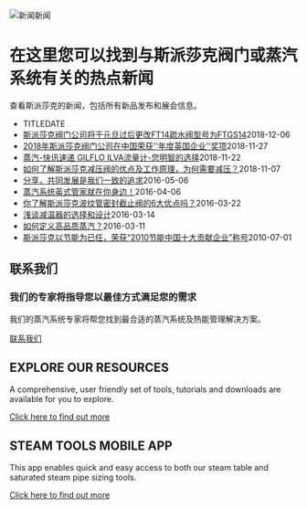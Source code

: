 
![新闻](/d/file/p/2015-04-20/fa7e21ea26498c60f21be966388fba47.jpg)新闻

# 在这里您可以找到与斯派莎克阀门或蒸汽系统有关的热点新闻

查看斯派莎克的新闻，包括所有新品发布和展会信息。

-   TITLEDATE
-   [斯派莎克阀门公司将于元旦过后更改FT14疏水阀型号为FTGS14](/News/23.html "斯派莎克阀门公司将于元旦过后更改FT14疏水阀型号为FTGS14")2018-12-06
-   [2018年斯派莎克阀门公司在中国荣获''年度英国企业''奖项](/News/22.html "2018年斯派莎克阀门公司在中国荣获''年度英国企业''奖项")2018-11-27
-   [蒸汽-快讯速递 GILFLO ILVA流量计-您明智的选择](/News/21.html "蒸汽-快讯速递 GILFLO ILVA流量计-您明智的选择")2018-11-22
-   [如何了解斯派莎克减压阀的优点及工作原理，为何需要减压？](/News/20.html "如何了解斯派莎克减压阀的优点及工作原理，为何需要减压？")2018-11-07
-   [分享，共同发展是我们一致的追求](/News/19.html "分享，共同发展是我们一致的追求")2016-05-06
-   [蒸汽系统英式管家就在你身边！](/News/18.html "蒸汽系统英式管家就在你身边！")2016-04-06
-   [你了解斯派莎克波纹管密封截止阀的6大优点吗？](/News/17.html "你了解斯派莎克波纹管密封截止阀的6大优点吗？")2016-03-22
-   [浅谈减温器的选择和设计](/News/16.html "浅谈减温器的选择和设计")2016-03-14
-   [如何定义高品质蒸汽？](/News/15.html "如何定义高品质蒸汽？")2016-03-11
-   [斯派莎克以节能为已任，荣获“2010节能中国十大贡献企业”称号](/News/14.html "斯派莎克以节能为已任，荣获“2010节能中国十大贡献企业”称号")2010-07-01

## 联系我们

### 我们的专家将指导您以最佳方式满足您的需求

我们的蒸汽系统专家将帮您找到最合适的蒸汽系统及热能管理解决方案。

[联系我们](/Contact/)

## EXPLORE OUR RESOURCES

A comprehensive, user friendly set of tools, tutorials and downloads are available for you to explore.

[Click here to find out more](#)

## STEAM TOOLS MOBILE APP

This app enables quick and easy access to both our steam table and saturated steam pipe sizing tools.

[Click here to find out more](#)

